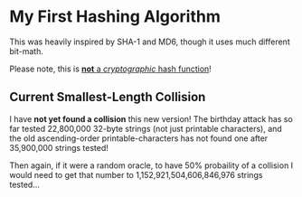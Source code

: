 # My First Hashing Algorithm

This was heavily inspired by SHA-1 and MD6, though it uses much different bit-math.

Please note, this is <u>**not** a *cryptographic* hash function</u>!

## Current Smallest-Length Collision
I have **not yet found a collision** this new version! The birthday attack has so far tested 22,800,000 32-byte strings (not just printable characters), and the old ascending-order printable-characters has not found one after 35,900,000 strings tested!

Then again, if it were a random oracle, to have 50% probaility of a collision I would need to get that number to 1,152,921,504,606,846,976 strings tested...